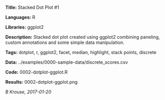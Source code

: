 **Title:** Stacked Dot Plot #1

**Languages:** R

**Libraries:** ggplot2

**Description:** Stacked dot plot created using ggplot2 combining paneling, custom annotations and some simple data manipulation.

**Tags:** dotplot, r, ggplot2, facet, median, highlight, stack points, discrete  

**Data:** ../examples/0000-sample-data/discrete_scores.csv

**Code:** 0002-dotplot-ggplot.R

**Results:** 0002-dotplot-ggplot.png

[comment]: <> (---END OF HEADER---)

*B Krouse, 2017-01-20* 
  
